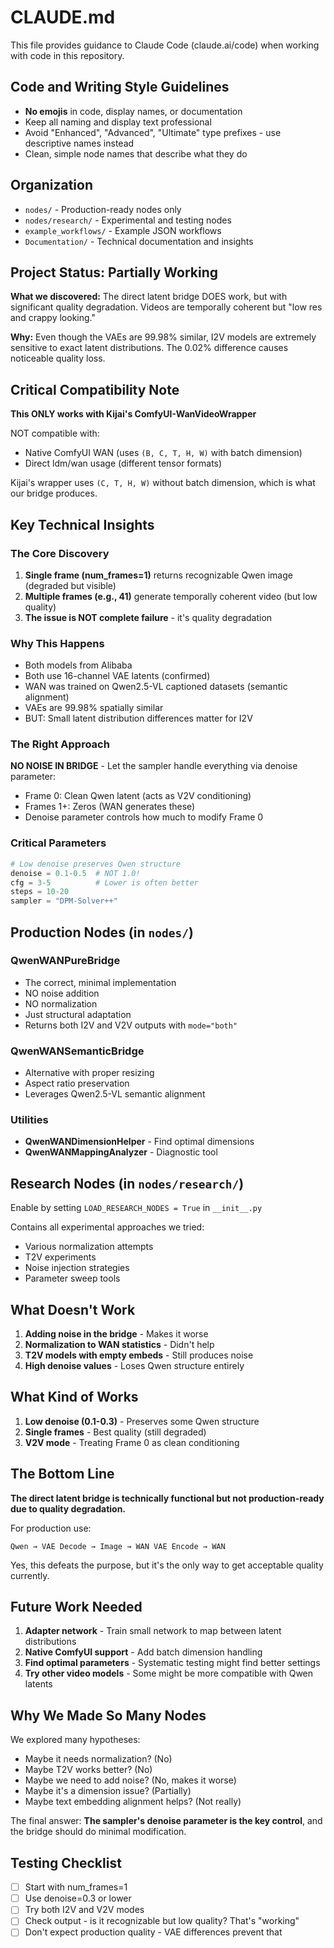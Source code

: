 # CLAUDE.md

This file provides guidance to Claude Code (claude.ai/code) when working with code in this repository.

## Code and Writing Style Guidelines

- **No emojis** in code, display names, or documentation
- Keep all naming and display text professional
- Avoid "Enhanced", "Advanced", "Ultimate" type prefixes - use descriptive names instead
- Clean, simple node names that describe what they do

## Organization

- `nodes/` - Production-ready nodes only
- `nodes/research/` - Experimental and testing nodes
- `example_workflows/` - Example JSON workflows
- `Documentation/` - Technical documentation and insights

## Project Status: Partially Working

**What we discovered:** The direct latent bridge DOES work, but with significant quality degradation. Videos are temporally coherent but "low res and crappy looking."

**Why:** Even though the VAEs are 99.98% similar, I2V models are extremely sensitive to exact latent distributions. The 0.02% difference causes noticeable quality loss.

## Critical Compatibility Note

**This ONLY works with Kijai's ComfyUI-WanVideoWrapper**

NOT compatible with:
- Native ComfyUI WAN (uses `(B, C, T, H, W)` with batch dimension)
- Direct ldm/wan usage (different tensor formats)

Kijai's wrapper uses `(C, T, H, W)` without batch dimension, which is what our bridge produces.

## Key Technical Insights

### The Core Discovery
1. **Single frame (num_frames=1)** returns recognizable Qwen image (degraded but visible)
2. **Multiple frames (e.g., 41)** generate temporally coherent video (but low quality)
3. **The issue is NOT complete failure** - it's quality degradation

### Why This Happens
- Both models from Alibaba
- Both use 16-channel VAE latents (confirmed)
- WAN was trained on Qwen2.5-VL captioned datasets (semantic alignment)
- VAEs are 99.98% spatially similar
- BUT: Small latent distribution differences matter for I2V

### The Right Approach
**NO NOISE IN BRIDGE** - Let the sampler handle everything via denoise parameter:
- Frame 0: Clean Qwen latent (acts as V2V conditioning)
- Frames 1+: Zeros (WAN generates these)
- Denoise parameter controls how much to modify Frame 0

### Critical Parameters
```python
# Low denoise preserves Qwen structure
denoise = 0.1-0.5  # NOT 1.0!
cfg = 3-5          # Lower is often better
steps = 10-20
sampler = "DPM-Solver++"
```

## Production Nodes (in `nodes/`)

### QwenWANPureBridge
- The correct, minimal implementation
- NO noise addition
- NO normalization
- Just structural adaptation
- Returns both I2V and V2V outputs with `mode="both"`

### QwenWANSemanticBridge
- Alternative with proper resizing
- Aspect ratio preservation
- Leverages Qwen2.5-VL semantic alignment

### Utilities
- **QwenWANDimensionHelper** - Find optimal dimensions
- **QwenWANMappingAnalyzer** - Diagnostic tool

## Research Nodes (in `nodes/research/`)

Enable by setting `LOAD_RESEARCH_NODES = True` in `__init__.py`

Contains all experimental approaches we tried:
- Various normalization attempts
- T2V experiments
- Noise injection strategies
- Parameter sweep tools

## What Doesn't Work

1. **Adding noise in the bridge** - Makes it worse
2. **Normalization to WAN statistics** - Didn't help
3. **T2V models with empty embeds** - Still produces noise
4. **High denoise values** - Loses Qwen structure entirely

## What Kind of Works

1. **Low denoise (0.1-0.3)** - Preserves some Qwen structure
2. **Single frames** - Best quality (still degraded)
3. **V2V mode** - Treating Frame 0 as clean conditioning

## The Bottom Line

**The direct latent bridge is technically functional but not production-ready due to quality degradation.**

For production use:
```
Qwen → VAE Decode → Image → WAN VAE Encode → WAN
```

Yes, this defeats the purpose, but it's the only way to get acceptable quality currently.

## Future Work Needed

1. **Adapter network** - Train small network to map between latent distributions
2. **Native ComfyUI support** - Add batch dimension handling
3. **Find optimal parameters** - Systematic testing might find better settings
4. **Try other video models** - Some might be more compatible with Qwen latents

## Why We Made So Many Nodes

We explored many hypotheses:
- Maybe it needs normalization? (No)
- Maybe T2V works better? (No)
- Maybe we need to add noise? (No, makes it worse)
- Maybe it's a dimension issue? (Partially)
- Maybe text embedding alignment helps? (Not really)

The final answer: **The sampler's denoise parameter is the key control**, and the bridge should do minimal modification.

## Testing Checklist

- [ ] Start with num_frames=1
- [ ] Use denoise=0.3 or lower
- [ ] Try both I2V and V2V modes
- [ ] Check output - is it recognizable but low quality? That's "working"
- [ ] Don't expect production quality - VAE differences prevent that